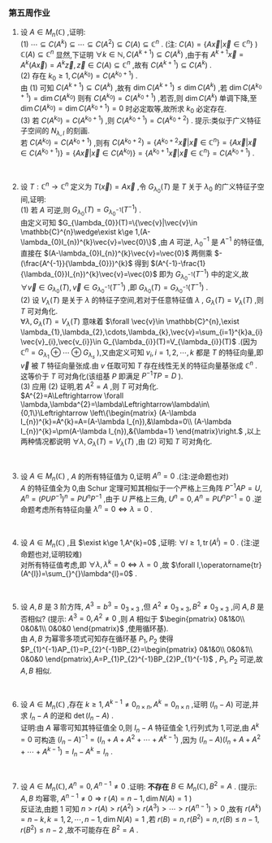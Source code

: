### 第五周作业

1. 设 $A\in M_{n}(\mathbb{C})$ ,证明:
    \
    (1) $\cdots\subseteq C(A^{k})\subseteq \cdots\subseteq C(A^{2})\subseteq C(A)\subseteq \mathbb{C}^{n}$ .
    (注: $C(A)=\{A\vec{x}|\vec{x}\in \mathbb{C}^{n}\}$ )
    \
    $\mathbb{C}(A)\subseteq \mathbb{C}^{n}$ 显然,下证明 $\forall k\in \mathbb{N},C(A^{k+1})\subseteq C(A^{k})$ ,由于有 $A^{k+1}\vec{x}=A^{k}(A\vec{x})=A^{k}\vec{z},\vec{z}\in C(A)\subseteq \mathbb{C}^{n}$ ,故有 $C(A^{k+1})\subseteq C(A^{k})$ .
    \
    (2) 存在 $k_{0}\ge 1,C(A^{k_{0}})=C(A^{k_{0}+1})$ .
    \
    由 (1) 可知 $C(A^{k+1})\subseteq C(A^{k})$ ,故有 $\dim C(A^{k+1})\le \dim C(A^{k})$ ,若 $\dim C(A^{k_{0}+1})=\dim C(A^{k_{0}})$ 则有 $C(A^{k_{0}})=C(A^{k_{0}+1})$ ,若否,则 $\dim C(A^{k})$ 单调下降,至 $\dim C(A^{k_{0}})=\dim C(A^{k_{0}+1})=0$ 时必定取等,故所求 $k_{0}$ 必定存在.
    \
    (3) 若 $C(A^{k_{0}})=C(A^{k_{0}+1})$ ,则 $C(A^{k_{0}+1})=C(A^{k_{0}+2})$ .
    提示:类似于广义特征子空间的 $N_{\lambda,l}$ 的刻画.
    \
    若 $C(A^{k_{0}})=C(A^{k_{0}+1})$ ,则有 $C(A^{k_{0}+2})=\{A^{k_{0}+2}\vec{x}|\vec{x}\in\mathbb{C}^{n}\}=\{A\vec{x}|\vec{x}\in C(A^{k_{0}+1})\}=\{A\vec{x}|\vec{x}\in C(A^{k_{0}})\}=\{A^{k_{0}+1}\vec{x}|\vec{x}\in \mathbb{C}^{n}\}=C(A^{k_{0}+1})$ .
<br>

2. 设 $T:\mathbb{C}^{n}\rightarrow \mathbb{C}^{n}$ 定义为 $T(\vec{x})=A\vec{x}$ ,令 $G_{\lambda_{0}}(T)$ 是 $T$ 关于 $\lambda_{0}$ 的广义特征子空间,证明:
    \
    (1) 若 $A$ 可逆,则 $G_{\lambda_{0}}(T)=G_{\lambda_{0}^{-1}}(T^{-1})$ .
    \
    由定义可知 $G_{\lambda_{0}}(T)=\{\vec{v}|\vec{v}\in \mathbb{C}^{n}\wedge\exist k\ge 1,(A-\lambda_{0}I_{n})^{k}\vec{v}=\vec{0}\}$ ,由 $A$ 可逆, $\lambda_{0}^{-1}$ 是 $A^{-1}$ 的特征值,直接在 $(A-\lambda_{0}I_{n})^{k}\vec{v}=\vec{0}$ 两侧乘 $-(\frac{A^{-1}}{\lambda_{0}})^{k}$ 得到 $(A^{-1}-\frac{1}{\lambda_{0}}I_{n})^{k}\vec{v}=\vec{0}$ 即为 $G_{\lambda_{0}^{-1}}(T^{-1})$ 中的定义,故 $\forall \vec{v}\in G_{\lambda_{0}}(T),\vec{v}\in G_{\lambda_{0}^{-1}}(T^{-1})$ ,即 $G_{\lambda_{0}}(T)=G_{\lambda_{0}^{-1}}(T^{-1})$ .
    \
    (2) 设 $V_{\lambda}(T)$ 是关于 $\lambda$ 的特征子空间,若对于任意特征值 $\lambda$ , $G_{\lambda}(T)=V_{\lambda}(T)$ ,则 $T$ 可对角化.
    \
    $\forall \lambda,G_{\lambda}(T)=V_{\lambda}(T)$ 意味着 $\forall \vec{v}\in \mathbb{C}^{n},\exist \lambda_{1},\lambda_{2},\cdots,\lambda_{k},\vec{v}=\sum_{i=1}^{k}a_{i}\vec{v}_{i},\vec{v_{i}}\in G_{\lambda_{i}}(T)=V_{\lambda_{i}}(T)$ .(因为 $\mathbb{C}^{n}=G_{\lambda_{1}}\oplus\cdots\oplus G_{\lambda_{s}}$ ),又由定义可知 $v_{i},i=1,2,\cdots,k$ 都是 $T$ 的特征向量,即 $\vec{v}$ 被 $T$ 特征向量张成.由 $v$ 任取可知 $T$ 存在线性无关的特征向量基张成 $\mathbb{C}^{n}$ .这等价于 $T$ 可对角化(该组基 $P$ 即满足 $P^{-1}TP=D$ ).
    \
    (3) 应用 (2) 证明,若 $A^{2}=A$ ,则 $T$ 可对角化.
    \
    $A^{2}=A\Leftrightarrow \forall \lambda,\lambda^{2}=\lambda\Leftrightarrow\lambda\in\{0,1\}\Leftrightarrow \left\{\begin{matrix}
    (A-\lambda I_{n})^{k}=A^{k}=A=(A-\lambda I_{n}),&\lambda=0\\
    (A-\lambda I_{n})^{k}=\pm(A-\lambda I_{n}),&{\lambda=1}
    \end{matrix}\right.$ ,以上两种情况都说明 $\forall \lambda,G_{\lambda}(T)=V_{\lambda}(T)$ ,由 (2) 可知 $T$ 可对角化. 
<br>

3. 设 $A\in M_{n}(\mathbb{C})$ , $A$ 的所有特征值为 0,证明 $A^{n}=0$ .(注:逆命题也对)
    \
    $A$ 的特征值全为 0,由 Schur 定理可知其相似于一个严格上三角阵 $P^{-1}AP=U,A^{n}=(PUP^{-1})^{n}=PU^{n}P^{-1}$ ,由于 $U$ 严格上三角, $U^{n}=0,A^{n}=PU^{n}P^{-1}=0$ .逆命题考虑所有特征向量 $\lambda^{n}=0\Leftrightarrow \lambda=0$ .
<br>

4. 设 $A\in M_{n}(\mathbb{C})$ ,且 $\exist k\ge 1,A^{k}=0$ ,证明: $\forall l\ge 1,\operatorname{tr}(A^{l})=0$ .
(注:逆命题也对,证明较难)
    \
    对所有特征值考虑,即 $\forall \lambda,\lambda^{k}=0\Leftrightarrow \lambda=0$ ,故 $\forall l,\operatorname{tr}(A^{l})=\sum_{}^{}\lambda^{l}=0$ .
<br>

5. 设 $A,B$ 是 3 阶方阵, $A^{3}=b^{3}=0_{3\times 3}$ ,但 $A^{2}\ne 0_{3\times 3},B^{2}\ne 0_{3\times3}$ ,问 $A,B$ 是否相似?
(提示: $A^{3}=0,A^{2}\ne 0$ ,则 $A$ 相似于 $\begin{pmatrix}
    0&1&0\\
    0&0&1\\
    0&0&0
\end{pmatrix}$ ,使用循环基).
    \
    由 $A,B$ 为幂零多项式可知存在循环基 $P_{1},P_{2}$ 使得 $P_{1}^{-1}AP_{1}=P_{2}^{-1}BP_{2}=\begin{pmatrix}
        0&1&0\\
        0&0&1\\
        0&0&0
    \end{pmatrix},A=P_{1}P_{2}^{-1}BP_{2}P_{1}^{-1}$ , $P_{1},P_{2}$ 可逆,故 $A,B$ 相似.
<br>

6. 设 $A\in M_{n}(\mathbb{C})$ ,存在 $k\ge 1,A^{k-1}\ne 0_{n\times n},A^{k}=0_{n\times n}$ ,证明 $(I_{n}-A)$ 可逆,并求 $I_{n}-A$ 的逆和 $\det (I_{n}-A)$ .
    \
    证明:由 $A$ 幂零可知其特征值全 0,则 $I_{n}-A$ 特征值全 1,行列式为 1,可逆,由 $A^{k}=0$ 可构造 $(I_{n}-A)^{-1}=(I_{n}+A+A^{2}+\cdots+A^{k-1})$ ,因为 $(I_{n}-A)(I_{n}+A+A^{2}+\cdots+A^{k-1})=I_{n}-A^{k}=I_{n}$ .
<br>

7. 设 $A\in M_{n}(\mathbb{C}),A^{n}=0,A^{n-1}\ne0$ .证明: **不存在** $B\in M_{n}(\mathbb{C}),B^{2}=A$ .
(提示: $A,B$ 均幂零, $A^{n-1}\ne0\Rightarrow \operatorname{r}(A)=n-1,\dim N(A)=1$ )
    \
    反证法,由题 1 可知 $n>r(A)>r(A^{2})>r(A^{3})>\cdots>r(A^{n-1})>0$ ,故有 $r(A^{k})=n-k,k=1,2,\cdots,n-1,\dim N(A)=1$ ,若 $r(B)=n,r(B^{2})=n,r(B)\le n-1,r(B^{2})\le n-2$ ,故不可能存在 $B^{2}=A$ . 